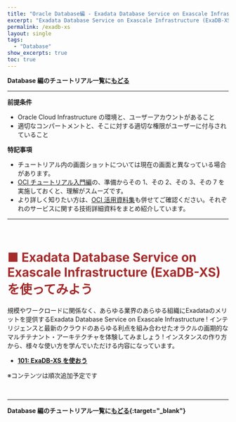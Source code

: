 ```yaml
---
title: "Oracle Database編 - Exadata Database Service on Exascale Infrastructure (ExaDB-XS) を使ってみよう"
excerpt: "Exadata Database Service on Exascale Infrastructure (ExaDB-XS)を学ぶチュートリアルです。インスタンスの作成から、運用管理までを一通り体験します。"
permalink: /exadb-xs
layout: single
tags:
  - "Database"
show_excerpts: true
toc: true
---
```


**Database 編のチュートリアル一覧に[もどる](/)**
<br/>

---

**前提条件**

- Oracle Cloud Infrastructure の環境と、ユーザーアカウントがあること
- 適切なコンパートメントと、そこに対する適切な権限がユーザーに付与されていること

**特記事項**

- チュートリアル内の画面ショットについては現在の画面と異なっている場合があります。
- [OCI チュートリアル入門編](../beginners/)の、準備からその 1、その 2、その 3、その 7 を実施しておくと、理解がスムーズです。
- より詳しく知りたい方は、[OCI 活用資料集](https://oracle-japan.github.io/ocidocs/services/database/)も併せてご確認ください。それぞれのサービスに関する技術詳細資料をまとめ紹介しています。
  <br/>

---

<br/>

# <span style="color: brown; ">■ Exadata Database Service on Exascale Infrastructure (ExaDB-XS) を使ってみよう</span>
規模やワークロードに関係なく、あらゆる業界のあらゆる組織にExadataのメリットを提供するExadata Database Service on Exascale Infrastructure !
インテリジェンスと最新のクラウドのあらゆる利点を組み合わせたオラクルの画期的なマルチテナント・アーキテクチャを体験してみましょう !
インスタンスの作り方から、様々な使い方を学んでいただける内容になっています。

- **[101: ExaDB-XS を使おう](./exadb-xs101-create-exadb-xs)**

※コンテンツは順次追加予定です

<br/>

---

**Database 編のチュートリアル一覧に[もどる](/){:target="\_blank"}**
<br/>

<!-- 

## 101以降は準備中

  -->

<br/>
